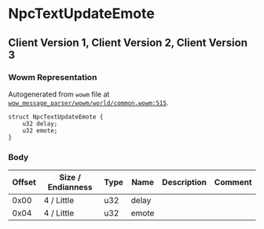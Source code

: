 # NpcTextUpdateEmote

## Client Version 1, Client Version 2, Client Version 3

### Wowm Representation

Autogenerated from `wowm` file at [`wow_message_parser/wowm/world/common.wowm:515`](https://github.com/gtker/wow_messages/tree/main/wow_message_parser/wowm/world/common.wowm#L515).
```rust,ignore
struct NpcTextUpdateEmote {
    u32 delay;
    u32 emote;
}
```
### Body

| Offset | Size / Endianness | Type | Name | Description | Comment |
| ------ | ----------------- | ---- | ---- | ----------- | ------- |
| 0x00 | 4 / Little | u32 | delay |  |  |
| 0x04 | 4 / Little | u32 | emote |  |  |

